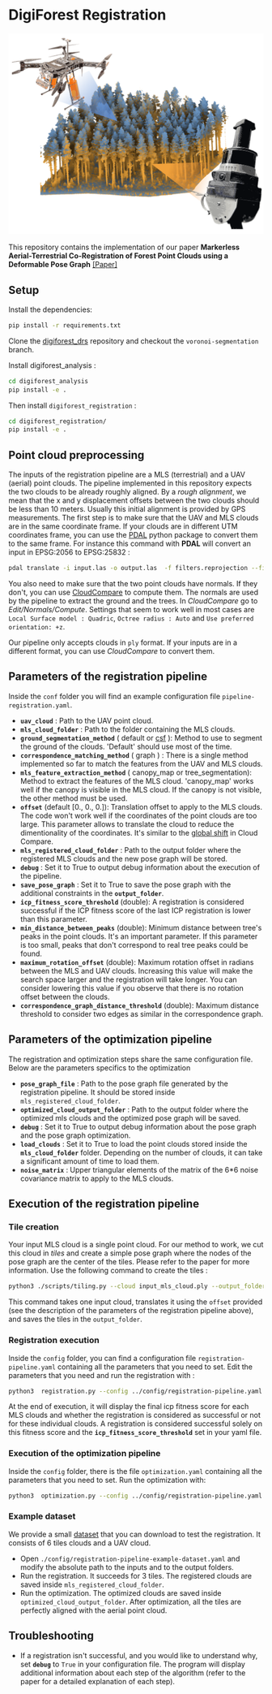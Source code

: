 # DigiForest Registration

<p align="center">
  <img src="./media/motivation-big.png" alt="Motivation" width="600"/>
</p>

This repository contains the implementation of our paper **Markerless Aerial-Terrestrial Co-Registration of Forest Point Clouds using a Deformable Pose Graph** [[Paper]](https://arxiv.org/abs/2410.09896)

## Setup

Install the dependencies:

```sh
pip install -r requirements.txt
```

Clone the [digiforest_drs](https://github.com/ori-drs/digiforest_drs) repository and checkout the `voronoi-segmentation` branch.

Install digiforest_analysis :
```sh
cd digiforest_analysis
pip install -e .
```

Then install `digiforest_registration` :

```sh
cd digiforest_registration/
pip install -e .
```


## Point cloud preprocessing
The inputs of the registration pipeline are a MLS (terrestrial) and a UAV (aerial) point clouds. The pipeline implemented in this repository expects the two clouds to be already roughly aligned. By a *rough alignment*, we mean that the x and y displacement offsets between the two clouds should be less than 10 meters. Usually this initial alignment is provided by GPS measurements.
The first step is to make sure that the UAV and MLS clouds are in the same coordinate frame.
If your clouds are in different UTM coordinates frame, you can use the [PDAL](https://pdal.io/en/2.9.0/) python package to convert them to the same frame.
For instance this command with **PDAL** will convert an input in EPSG:2056 to EPSG:25832 :
```sh
pdal translate -i input.las -o output.las  -f filters.reprojection --filters.reprojection.out_srs="EPSG:25832"  --filters.reprojection.in_srs="EPSG:2056"
```

You also need to make sure that the two point clouds have normals. If they don't, you can use [CloudCompare](https://www.cloudcompare.org/) to compute them. The normals are used by the pipeline to extract the ground and the trees. In *CloudCompare* go to *Edit/Normals/Compute*. Settings that seem to work well in most cases are `Local Surface model : Quadric`, `Octree radius : Auto` and `Use preferred orientation: +z`.

Our pipeline only accepts clouds in `ply` format. If your inputs are in a different format, you can use *CloudCompare* to convert them.


## Parameters of the registration pipeline

Inside the `conf` folder you will find an example configuration file `pipeline-registration.yaml`.

* **`uav_cloud`** : Path to the UAV point cloud.
* **`mls_cloud_folder`** : Path to the folder containing the MLS clouds.
* **`ground_segmentation_method`** ( default or [csf](https://github.com/jianboqi/CSF) ): Method to use to segment the ground of the clouds. 'Default' should use most of the time.
* **`correspondence_matching_method`** ( graph ) : There is a single method implemented so far to match the features from the UAV and MLS clouds.
* **`mls_feature_extraction_method`** ( canopy_map or tree_segmentation): Method to extract the features of the MLS cloud. 'canopy_map' works well if the canopy is visible in the MLS cloud. If the canopy is not visible, the other method must be used.
* **`offset`** (default [0., 0., 0.]): Translation offset to apply to the MLS clouds. The code won't work well if the coordinates of the point clouds are too large. This parameter allows to translate the cloud to reduce the dimentionality of the coordinates. It's similar to the [global shift](https://www.cloudcompare.org/doc/wiki/index.php/Global_Shift_and_Scale) in Cloud Compare.
* **`mls_registered_cloud_folder`** : Path to the output folder where the registered MLS clouds and the new pose graph will be stored.
* **`debug`** : Set it to True to output debug information about the execution of the pipeline.
* **`save_pose_graph`** : Set it to True to save the pose graph with the additional constraints in the **`output_folder`**.
* **`icp_fitness_score_threshold`** (double): A registration is considered successful if the ICP fitness score of the last ICP registration is lower than this parameter.
* **`min_distance_between_peaks`** (double): Minimum distance between tree's peaks in the point clouds. It's an important parameter. If this parameter is too small, peaks that don't correspond to real tree peaks could be found.
* **`maximum_rotation_offset`** (double): Maximum rotation offset in radians between the MLS and UAV clouds. Increasing this value will make the search space larger and the registration will take longer. You can consider lowering this value if you observe that there is no rotation offset between the clouds.
* **`correspondence_graph_distance_threshold`** (double): Maximum distance threshold to consider two edges as similar in the correspondence graph. 

## Parameters of the optimization pipeline
The registration and optimization steps share the same configuration file. Below are the parameters specifics to the optimization

* **`pose_graph_file`** : Path to the pose graph file generated by the registration pipeline. It should be stored inside `mls_registered_cloud_folder`.
* **`optimized_cloud_output_folder`** : Path to the output folder where the optimized mls clouds and the optimized pose graph will be saved.
* **`debug`** : Set it to True to output debug information about the pose graph and the pose graph optimization.
* **`load_clouds`** : Set it to True to load the point clouds stored inside the **`mls_cloud_folder`** folder. Depending on the number of clouds, it can take a significant amount of time to load them.
* **`noise_matrix`** : Upper triangular elements of the matrix of the 6*6 noise covariance matrix to apply to the MLS clouds.


## Execution of the registration pipeline

### Tile creation
Your input MLS cloud is a single point cloud. For our method to work, we cut this cloud in *tiles* and create a simple pose graph where the nodes of the pose graph are the center of the tiles. Please refer to the paper for more information.
Use the following command to create the tiles :

```sh
python3 ./scripts/tiling.py --cloud input_mls_cloud.ply --output_folder output --tile_size 20 --offset -399200 -6785900 0
```
This command takes one input cloud, translates it using the `offset` provided (see the description of the parameters of the registration pipeline above), and saves the tiles in the `output_folder`.

### Registration execution

Inside the `config` folder, you can find a configuration file `registration-pipeline.yaml` containing all the parameters that you need to set. Edit the parameters that you need and run the registration with :
 
```sh
python3  registration.py --config ../config/registration-pipeline.yaml 
```

At the end of execution, it will display the final icp fitness score for each MLS clouds and whether the registration is considered as successful or not for these individual clouds. A registration is considered successful solely on this fitness score and the **`icp_fitness_score_threshold`** set in your yaml file.

### Execution of the optimization pipeline

Inside the `config` folder, there is the file `optimization.yaml` containing all the parameters that you need to set.
Run the optimization with:

```sh
python3  optimization.py --config ../config/registration-pipeline.yaml
```

### Example dataset
We provide a small [dataset](https://drive.google.com/drive/u/0/folders/10QyqijBUvs_bnEGmgmXUroF1pkWEx8JR) that you can download to test the registration. It consists of 6 tiles clouds and a UAV cloud.
* Open `./config/registration-pipeline-example-dataset.yaml` and modify the absolute path to the inputs and to the output folders.
* Run the registration. It succeeds for 3 tiles. The registered clouds are saved inside `mls_registered_cloud_folder`.
* Run the optimization. The optimized clouds are saved inside `optimized_cloud_output_folder`. After optimization, all the tiles are perfectly aligned with the aerial point cloud.

## Troubleshooting

* If a registration isn't successful, and you would like to understand why, set **`debug`** to `True` in your configuration file. The program will display additional information about each step of the algorithm (refer to the paper for a detailed explanation of each step).


